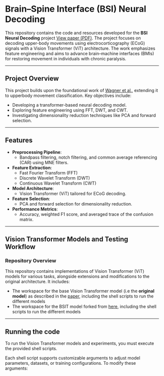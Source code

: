 # Brain–Spine Interface (BSI) Neural Decoding

This repository contains the code and resources developed for the **BSI Neural Decoding** project [View paper (PDF)](Report_INL.pdf). The project focuses on decoding upper-body movements using electrocorticography (ECoG) signals with a Vision Transformer (ViT) architecture. The work emphasizes feature engineering and aims to advance brain–machine interfaces (BMIs) for restoring movement in individuals with chronic paralysis.

---

## Project Overview

This project builds upon the foundational work of [Wagner et al.](https://www.nature.com/articles/s41586-023-06094-5), extending it to upperbody movement classification. Key objectives include:

- Developing a transformer-based neural decoding model.
- Exploring feature engineering using FFT, DWT, and CWT.
- Investigating dimensionality reduction techniques like PCA and forward selection.
---

## Features

- **Preprocessing Pipeline**:
  - Bandpass filtering, notch filtering, and common average referencing (CAR) using MNE filters.
- **Feature Extraction**:
  - Fast Fourier Transform (FFT)
  - Discrete Wavelet Transform (DWT)
  - Continuous Wavelet Transform (CWT)
- **Model Architecture**:
  - Vision Transformer (ViT) tailored for ECoG decoding.
- **Feature Selection**:
  - PCA and forward selection for dimensionality reduction.
- **Performance Metrics**:
  - Accuracy, weighted F1 score, and averaged trace of the confusion matrix.

---

## Vision Transformer Models and Testing Workflow
### Repository Overview

This repository contains implementations of Vision Transformer (ViT) models for various tasks, alongside extensions and modifications to the original architecture. It includes:

- The workspace for the base Vision Transformer model (i.e the **original model**) as described in the [paper](Report_INL.pdf), including the shell scripts to run the different models
- The workspace for the BSIT model forked from [here](https://github.com/XYHZJU/Digital_Bridge_Torch), including the shell scripts to run the different models

---
## Running the code

To run the Vision Transformer models and experiments, you must execute the provided shell scripts.

Each shell script supports customizable arguments to adjust model parameters, datasets, or training configurations. To modify these arguments:
